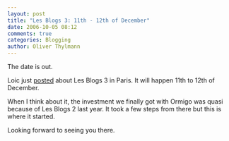 ```yaml
---
layout: post
title: "Les Blogs 3: 11th - 12th of December"
date: 2006-10-05 08:12
comments: true
categories: Blogging
author: Oliver Thylmann
---
```






The date is out.

Loic just [posted](http://www.loiclemeur.com/english/2006/10/lesblogs3_save_.html) about Les Blogs 3 in Paris. It will happen 11th to 12th of December.

When I think about it, the investment we finally got with Ormigo was quasi because of Les Blogs 2 last year. It took a few steps from there but this is where it started.

Looking forward to seeing you there.

